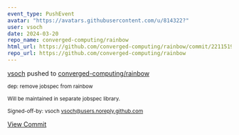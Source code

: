 ```yaml
---
event_type: PushEvent
avatar: "https://avatars.githubusercontent.com/u/814322?"
user: vsoch
date: 2024-03-20
repo_name: converged-computing/rainbow
html_url: https://github.com/converged-computing/rainbow/commit/2211519aa84dd17a1f1172c057c56f07d1132e27
repo_url: https://github.com/converged-computing/rainbow
---
```


<a href='https://github.com/vsoch' target='_blank'>vsoch</a> pushed to <a href='https://github.com/converged-computing/rainbow' target='_blank'>converged-computing/rainbow</a>

<small>dep: remove jobspec from rainbow

Will be maintained in separate jobspec library.

Signed-off-by: vsoch <vsoch@users.noreply.github.com></small>

<a href='https://github.com/converged-computing/rainbow/commit/2211519aa84dd17a1f1172c057c56f07d1132e27' target='_blank'>View Commit</a>